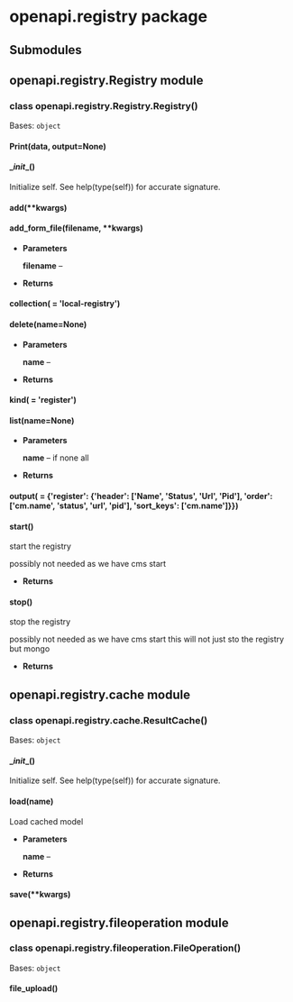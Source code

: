 # openapi.registry package

## Submodules

## openapi.registry.Registry module


### class openapi.registry.Registry.Registry()
Bases: `object`


#### Print(data, output=None)

#### \__init__()
Initialize self.  See help(type(self)) for accurate signature.


#### add(\*\*kwargs)

#### add_form_file(filename, \*\*kwargs)

* **Parameters**

    **filename** – 



* **Returns**

    


#### collection( = 'local-registry')

#### delete(name=None)

* **Parameters**

    **name** – 



* **Returns**

    


#### kind( = 'register')

#### list(name=None)

* **Parameters**

    **name** – if none all



* **Returns**

    


#### output( = {'register': {'header': ['Name', 'Status', 'Url', 'Pid'], 'order': ['cm.name', 'status', 'url', 'pid'], 'sort_keys': ['cm.name']}})

#### start()
start the registry

possibly not needed as we have cms start


* **Returns**

    


#### stop()
stop the registry

possibly not needed as we have cms start
this will not just sto the registry but mongo


* **Returns**

    

## openapi.registry.cache module


### class openapi.registry.cache.ResultCache()
Bases: `object`


#### \__init__()
Initialize self.  See help(type(self)) for accurate signature.


#### load(name)
Load cached model


* **Parameters**

    **name** – 



* **Returns**

    


#### save(\*\*kwargs)
## openapi.registry.fileoperation module


### class openapi.registry.fileoperation.FileOperation()
Bases: `object`


#### file_upload()
